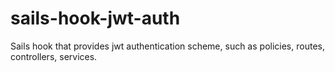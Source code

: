 # sails-hook-jwt-auth
Sails hook that provides jwt authentication scheme, such as policies, routes, controllers, services.

